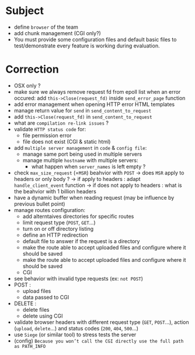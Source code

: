 # Subject

* define `browser` of the team
* add chunk management (CGI only?)
* You must provide some configuration files and default basic files to test/demonstrate
every feature is working during evaluation.


# Correction

* OSX only ?
* make sure we always remove request fd from epoll list when an error occured:
	add `this->Close(request_fd)` inside `send_error_page` function
* add error management when opening HTTP error HTML templates
* manage return value for `send` in `send_content_to_request`
* add  `this->Close(request_fd)` in `send_content_to_request`
* what are `compilation re-link issues` ?
* validate `HTTP status code` for:
  - file permission error
  - file does not exist (CGI & static html)
* add `multiple server management` in `code` & `config file`:
  - manage same port being used in multiple servers
  - manage multiple `hostname` with multiple servers:
	  - what happen when `server_names` is left empty ?
* check `max_size_request` (=`MSR`) beahvior with `POST`
  -> does `MSR` apply to headers or only body ?
	  -> if apply to headers : adapt `handle_client_event` function
	  -> if does not apply to headers : what is the beahvior with 1 billion headers
* have a dynamic buffer when reading request (may be influence by previous bullet point)
* manage routes configuration:
  - add alterntaives directories for specific routes
  - limit request type (`POST`, `GET`...)
  - turn on or off directory listing
  - define an HTTP redirection
  - default file to answer if the request is a directory
  - make the route able to accept uploaded files and configure where it should
be saved
  - make the route able to accept uploaded files and configure where it should
be saved
  - CGI
* see behavior with invalid type requests (ex: `not POST`)
* POST :
  - upload files
  - data passed to CGI
* DELETE :
  - delete files
  - delete using CGI
* validate browser headers with different request type (`GET`, `POST`...), action (`upload`, `delete`...) and status codes (`200`, `404`, `500`...)
* use `Siege` (or similar tool) to stress tests the server
* (config) `Because you won’t call the CGI directly use the full path as PATH_INFO`
